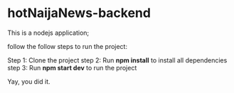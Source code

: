 # hotNaijaNews-backend

This is a nodejs application;

follow the follow steps to run the project:

Step 1: Clone the project
step 2: Run **npm install** to install all dependencies
step 3: Run **npm start dev** to run the project

Yay, you did it.
